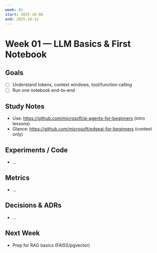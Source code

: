 ```yaml
---
week: 01
start: 2025-10-06
end: 2025-10-12
---
```


# Week 01 — LLM Basics & First Notebook

## Goals
- [ ] Understand tokens, context windows, tool/function calling
- [ ] Run one notebook end-to-end

## Study Notes
- Use: https://github.com/microsoft/ai-agents-for-beginners (intro lessons)
- Glance: https://github.com/microsoft/edgeai-for-beginners (context only)

## Experiments / Code
- …

## Metrics
- …

## Decisions & ADRs
- …

## Next Week
- Prep for RAG basics (FAISS/pgvector)
